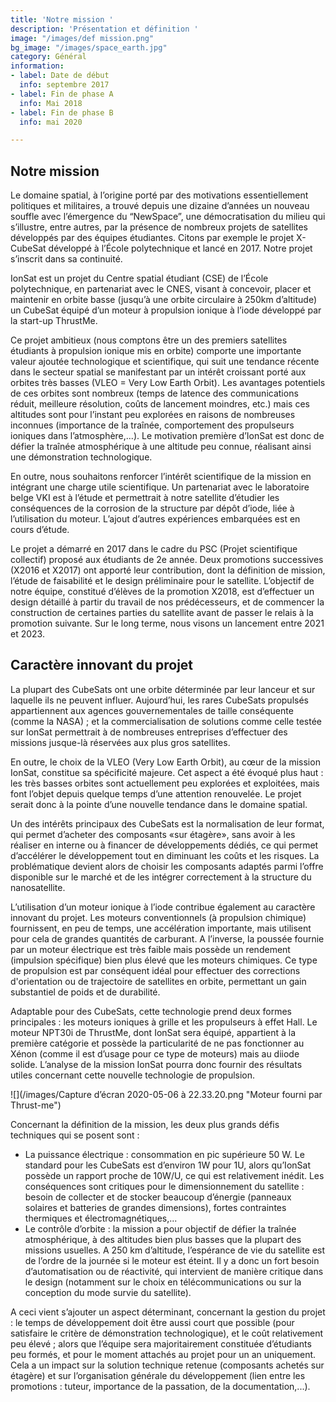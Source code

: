 ```yaml
---
title: 'Notre mission '
description: 'Présentation et définition '
image: "/images/def mission.png"
bg_image: "/images/space_earth.jpg"
category: Général
information:
- label: Date de début
  info: septembre 2017
- label: Fin de phase A
  info: Mai 2018
- label: Fin de phase B
  info: mai 2020

---
```

## Notre mission

Le domaine spatial, à l’origine porté par des motivations essentiellement politiques et militaires, a trouvé depuis une dizaine d’années un nouveau souffle avec l’émergence du “NewSpace”, une démocratisation du milieu qui s’illustre, entre autres, par la présence de nombreux projets de satellites développés par des équipes étudiantes. Citons par exemple le projet X-CubeSat développé à l’École polytechnique et lancé en 2017. Notre projet s’inscrit dans sa continuité.

IonSat est un projet du Centre spatial étudiant (CSE) de l’École polytechnique, en partenariat avec le CNES, visant à concevoir, placer et maintenir en orbite basse (jusqu’à une orbite circulaire à 250km d’altitude) un CubeSat équipé d’un moteur à propulsion ionique à l’iode développé par la start-up ThrustMe.

Ce projet ambitieux (nous comptons être un des premiers satellites étudiants à propulsion ionique mis en orbite) comporte une importante valeur ajoutée technologique et scientifique, qui suit une tendance récente dans le secteur spatial se manifestant par un intérêt croissant porté aux orbites très basses (VLEO = Very Low Earth Orbit). Les avantages potentiels de ces orbites sont nombreux (temps de latence des communications réduit, meilleure résolution, coûts de lancement moindres, etc.) mais ces altitudes sont pour l’instant peu explorées en raisons de nombreuses inconnues (importance de la traînée, comportement des propulseurs ioniques dans l’atmosphère,...). Le motivation première d’IonSat est donc de défier la traînée atmosphérique à une altitude peu connue, réalisant ainsi une démonstration technologique.

En outre, nous souhaitons renforcer l’intérêt scientifique de la mission en intégrant une charge utile scientifique. Un partenariat avec le laboratoire belge VKI est à l’étude et permettrait à notre satellite d’étudier les conséquences de la corrosion de la structure par dépôt d’iode, liée à l’utilisation du moteur. L’ajout d’autres expériences embarquées est en cours d’étude.

Le projet a démarré en 2017 dans le cadre du PSC (Projet scientifique collectif) proposé aux étudiants de 2e année. Deux promotions successives (X2016 et X2017) ont apporté leur contribution, dont la définition de mission, l’étude de faisabilité et le design préliminaire pour le satellite. L’objectif de notre équipe, constitué d’élèves de la promotion X2018, est d’effectuer un design détaillé à partir du travail de nos prédécesseurs, et de commencer la construction de certaines parties du satellite avant de passer le relais à la promotion suivante. Sur le long terme, nous visons un lancement entre 2021 et 2023.

## Caractère innovant du projet

La plupart des CubeSats ont une orbite déterminée par leur lanceur et sur laquelle ils ne peuvent influer. Aujourd’hui, les rares CubeSats propulsés appartiennent aux agences gouvernementales de taille conséquente (comme la NASA) ; et la commercialisation de solutions comme celle testée sur IonSat permettrait à de nombreuses entreprises d’effectuer des missions jusque-là réservées aux plus gros satellites.

En outre, le choix de la VLEO (Very Low Earth Orbit), au cœur de la mission IonSat, constitue sa spécificité majeure. Cet aspect a été évoqué plus haut : les très basses orbites sont actuellement peu explorées et exploitées, mais font l’objet depuis quelque temps d’une attention renouvelée. Le projet serait donc à la pointe d’une nouvelle tendance dans le domaine spatial.

Un des intérêts principaux des CubeSats est la normalisation de leur format, qui permet d’acheter des composants «sur étagère», sans avoir à les réaliser en interne ou à financer de développements dédiés, ce qui permet d’accélérer le développement tout en diminuant les coûts et les risques. La problématique devient alors de choisir les composants adaptés parmi l’offre disponible sur le marché et de les intégrer correctement à la structure du nanosatellite.

L’utilisation d’un moteur ionique à l’iode contribue également au caractère innovant du projet. Les moteurs conventionnels (à propulsion chimique) fournissent, en peu de temps, une accélération importante, mais utilisent pour cela de grandes quantités de carburant. A l’inverse, la poussée fournie par un moteur électrique est très faible mais possède un rendement (impulsion spécifique) bien plus élevé que les moteurs chimiques. Ce type de propulsion est par conséquent idéal pour effectuer des corrections d'orientation ou de trajectoire de satellites en orbite, permettant un gain substantiel de poids et de durabilité.

Adaptable pour des CubeSats, cette technologie prend deux formes principales : les moteurs ioniques à grille et les propulseurs à effet Hall. Le moteur NPT30i de ThrustMe, dont IonSat sera équipé, appartient à la première catégorie et possède la particularité de ne pas fonctionner au Xénon (comme il est d’usage pour ce type de moteurs) mais au diiode solide. L’analyse de la mission IonSat pourra donc fournir des résultats utiles concernant cette nouvelle technologie de propulsion.

![](/images/Capture d’écran 2020-05-06 à 22.33.20.png "Moteur fourni par Thrust-me")

Concernant la définition de la mission, les deux plus grands défis techniques qui se posent sont :

* La puissance électrique : consommation en pic supérieure 50 W. Le standard pour les CubeSats est d’environ 1W pour 1U, alors qu’IonSat possède un rapport proche de 10W/U, ce qui est relativement inédit. Les conséquences sont critiques pour le dimensionnement du satellite : besoin de collecter et de stocker beaucoup d’énergie (panneaux solaires et batteries de grandes dimensions), fortes contraintes thermiques et électromagnétiques,...
* Le contrôle d’orbite : la mission a pour objectif de défier la traînée atmosphérique, à des altitudes bien plus basses que la plupart des missions usuelles. A 250 km d’altitude, l’espérance de vie du satellite est de l’ordre de la journée si le moteur est éteint. Il y a donc un fort besoin d’automatisation ou de réactivité, qui intervient de manière critique dans le design (notamment sur le choix en télécommunications ou sur la conception du mode survie du satellite).

A ceci vient s’ajouter un aspect déterminant, concernant la gestion du projet : le temps de développement doit être aussi court que possible (pour satisfaire le critère de démonstration technologique), et le coût relativement peu élevé ; alors que l’équipe sera majoritairement constituée d’étudiants peu formés, et pour le moment attachés au projet pour un an uniquement. Cela a un impact sur la solution technique retenue (composants achetés sur étagère) et sur l’organisation générale du développement (lien entre les promotions : tuteur, importance de la passation, de la documentation,...).
